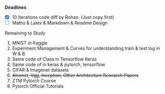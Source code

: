 
**Deadlines**
- [x] 10 Iterations code diff by Rohan. (Just copy first)
- [ ] Maths & Latex & Markdown & Readme Design

Remaining to Study
1. MNIST in Kaggle
2. Experiment Management & Curves for understanding train & test log in W & B
3. Same code of Class in Tensorflow Keras
4. Same code of in keras & pytorch, tensorflow
1. CIFAR & Imagenet datasets
2. ~~Alexnet, Vgg, Inception, Other Architecture Research Papers~~
3. ZTM Pytorch Course
4. Pytorch Official Tutorials

